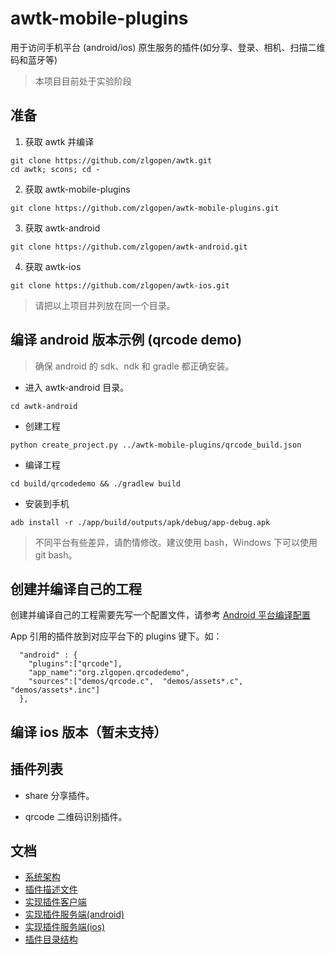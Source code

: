 # awtk-mobile-plugins

用于访问手机平台 (android/ios) 原生服务的插件(如分享、登录、相机、扫描二维码和蓝牙等)

>本项目目前处于实验阶段

## 准备

1. 获取 awtk 并编译

```
git clone https://github.com/zlgopen/awtk.git
cd awtk; scons; cd -
```

2. 获取 awtk-mobile-plugins

```
git clone https://github.com/zlgopen/awtk-mobile-plugins.git
```

3. 获取 awtk-android

```
git clone https://github.com/zlgopen/awtk-android.git
```

4. 获取 awtk-ios

```
git clone https://github.com/zlgopen/awtk-ios.git
```

> 请把以上项目并列放在同一个目录。

## 编译 android 版本示例 (qrcode demo)

> 确保 android 的 sdk、ndk 和 gradle 都正确安装。

* 进入 awtk-android 目录。

```
cd awtk-android 
```

* 创建工程

```
python create_project.py ../awtk-mobile-plugins/qrcode_build.json
```

* 编译工程

```
cd build/qrcodedemo && ./gradlew build
```

* 安装到手机

```
adb install -r ./app/build/outputs/apk/debug/app-debug.apk
```

> 不同平台有些差异，请酌情修改。建议使用 bash，Windows 下可以使用 git bash。

## 创建并编译自己的工程

创建并编译自己的工程需要先写一个配置文件，请参考 [Android 平台编译配置](https://github.com/zlgopen/awtk/blob/master/docs/build_config.md)

App 引用的插件放到对应平台下的 plugins 键下。如：

```
  "android" : { 
    "plugins":["qrcode"],
    "app_name":"org.zlgopen.qrcodedemo",
    "sources":["demos/qrcode.c",  "demos/assets*.c", "demos/assets*.inc"]
  }, 
```


## 编译 ios 版本（暂未支持）

## 插件列表

* share 分享插件。

* qrcode 二维码识别插件。

## 文档

* [系统架构](docs/arch.md)
* [插件描述文件](docs/plugin_config.md)
* [实现插件客户端](docs/plugin_client.md)
* [实现插件服务端(android)](docs/plugin_android.md)
* [实现插件服务端(ios)](docs/plugin_ios.md)
* [插件目录结构](docs/plugin_folder_struct.md)
